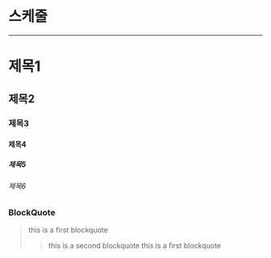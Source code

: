 # 스케줄

---

# 제목1

## 제목2

### 제목3

#### 제목4

##### 제목5

###### 제목6

### BlockQuote

> this is a first blockquote
>
> > this is a second blockquote
> > this is a first blockquote
